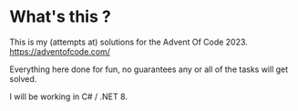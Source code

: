 # What's this ? 
This is my (attempts at) solutions for the Advent Of Code 2023.
https://adventofcode.com/


Everything here done for fun, no guarantees any or all of the tasks will get solved.

I will be working in C# / .NET 8.